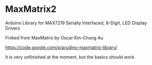 MaxMatrix2
==========

Arduino Library for MAX7219 Serially Interfaced, 8-Digit, LED Display Drivers

Froked from MaxMatrix by Oscar Kin-Chung Au

https://code.google.com/p/arudino-maxmatrix-library/


It is very unfinished at the moment, but the basics should work